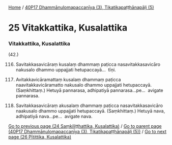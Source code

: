 
[Home](/) / [40P17 Dhammānulomapaccanīya (3), Tikatikapaṭṭhānapāḷi (5)](/tipitaka/40P17.md)

# 25 Vitakkattika, Kusalattika

### Vitakkattika, Kusalattika

(42.)

116. Savitakkasavicāraṃ kusalaṃ dhammaṃ paṭicca nasavitakkasavicāro nakusalo dhammo uppajjati hetupaccayā…  tīṇi.

117. Avitakkavicāramattaṃ kusalaṃ dhammaṃ paṭicca naavitakkavicāramatto nakusalo dhammo uppajjati hetupaccayā. (Saṃkhittaṃ.) Hetuyā pannarasa, adhipatiyā pannarasa…pe…  avigate pannarasa.

118. Savitakkasavicāraṃ akusalaṃ dhammaṃ paṭicca nasavitakkasavicāro naakusalo dhammo uppajjati hetupaccayā. (Saṃkhittaṃ.) Hetuyā nava, adhipatiyā nava…pe…  avigate nava.

[Go to previous page (24 Saṃkiliṭṭhattika, Kusalattika)](/tipitaka/40P17/24.md) / [Go to parent page (40P17 Dhammānulomapaccanīya (3), Tikatikapaṭṭhānapāḷi (5))](/tipitaka/40P17/0.md) / [Go to next page (26 Pītittika, Kusalattika)](/tipitaka/40P17/26.md)


